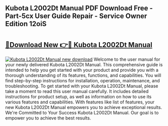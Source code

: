 ## Kubota L2002Dt Manual PDF Download Free - Part-5cx User Guide Repair - Service Owner Edition 12oiS

# <h2><a href="http://bc88840.oget.top/?id=Kubota+L2002Dt+Manual">🔗Download New 👉🔴 Kubota L2002Dt Manual</a></h2>

[![Kubota L2002Dt Manual new download](https://i.imgur.com/5g1atiW.png)](http://bc88840.oget.top/?id=Kubota+L2002Dt+Manual)
Welcome to the user manual for your newly delivered Kubota L2002Dt Manual. This comprehensive guide is intended to help you get started with your product and provide you with a thorough understanding of its features, functions, and capabilities. You will find step-by-step instructions for installation, operation, maintenance, and troubleshooting. To get started with your Kubota L2002Dt Manual, please take a moment to read this user manual carefully. It includes detailed instructions for product setup, as well as information on how to use its various features and capabilities. With features like list of features, your new Kubota L2002Dt Manual empowers you to achieve exceptional results. We're Committed to Your Success Kubota L2002Dt Manual. Our goal is to empower you to achieve the best results.
